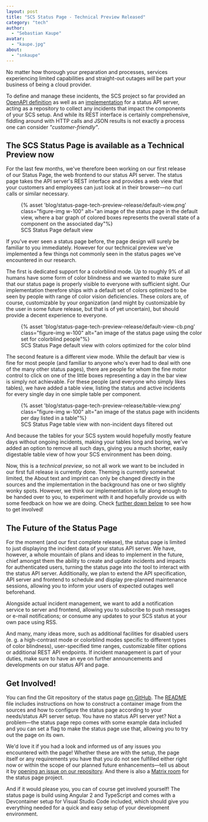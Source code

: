 ```yaml
---
layout: post
title: "SCS Status Page - Technical Preview Released"
category: "tech"
author:
  - "Sebastian Kaupe"
avatar:
  - "kaupe.jpg"
about:
  - "snkaupe"
---
```


No matter how thorough your preparation and processes, services experiencing limited capabilities and straight-out outages *will* be part your business of being a cloud provider.

To define and manage these incidents, the SCS project so far provided an [OpenAPI definition](https://github.com/SovereignCloudStack/status-page-openapi) as well as an [implementation](https://github.com/SovereignCloudStack/status-page-api) for a status API server, acting as a repository to collect any incidents that impact the components of your SCS setup. And while its REST interface is certainly comprehensive, fiddling around with HTTP calls and JSON results is not exactly a process one can consider *"customer-friendly"*.

## The SCS Status Page is available as a Technical Preview now

For the last few months, we've therefore been working on our first release of our Status Page, the web frontend to our status API server. The status page takes the API server's REST interface and provides a web view that your customers and employees can just look at in their browser—no curl calls or similar necessary.

<figure class="figure mx-auto d-block" style="width:100%; max-width: 986px;">
    {% asset 'blog/status-page-tech-preview-release/default-view.png' class="figure-img w-100" alt="an image of the status page in the default view, where a bar graph of colored boxes represents the overall state of a component on the associated day"%}
    <figcaption>SCS Status Page default view</figcaption>
</figure>

If you've ever seen a status page before, the page design will surely be familiar to you immediately. However for our technical preview we've implemented a few things not commonly seen in the status pages we've encountered in our research.

The first is dedicated support for a colorblind mode. Up to roughly 9% of all humans have some form of color blindness and we wanted to make sure that our status page is properly visible to everyone with sufficient sight. Our implementation therefore ships with a default set of colors optimized to be seen by people with range of color vision deficiencies. These colors are, of course, customizable by your organization (and might by customizable by the user in some future release, but that is of yet uncertain), but should provide a decent experience to everyone.

<figure class="figure mx-auto d-block" style="width:100%; max-width: 986px;">
    {% asset 'blog/status-page-tech-preview-release/default-view-cb.png' class="figure-img w-100" alt="an image of the status page using the color set for colorblind people"%}
    <figcaption>SCS Status Page default view with colors optimized for the color blind</figcaption>
</figure>

The second feature is a different view mode. While the default bar view is fine for most people (and familiar to anyone who's ever had to deal with one of the many other status pages), there are people for whom the fine motor control to click on one of the little boxes representing a day in the bar view is simply not achievable. For these people (and everyone who simply likes tables), we have added a table view, listing the status and active incidents for every single day in one simple table per component.

<figure class="figure mx-auto d-block" style="width:100%; max-width: 986px;">
    {% asset 'blog/status-page-tech-preview-release/table-view.png' class="figure-img w-100" alt="an image of the status page with incidents per day listed in a table"%}
    <figcaption>SCS Status Page table view with non-incident days filtered out</figcaption>
</figure>

And because the tables for your SCS system would hopefully mostly feature days without ongoing incidents, making your tables long and boring, we've added an option to remove all such days, giving you a much shorter, easily digestable table view of how your SCS environment has been doing.

Now, this is a *technical preview*, so not all work we want to be included in our first full release is currently done. Theming is currently somewhat limited, the About text and imprint can only be changed directly in the sources and the implementation in the background has one or two slightly wonky spots. However, we think our implementation is far along enough to be handed over to you, to experiment with it and hopefully provide us with some feedback on how we are doing. Check [further down below](#get-involved) to see how to get involved!

## The Future of the Status Page

For the moment (and our first complete release), the status page is limited to just displaying the incident data of your status API server. We have, however, a whole mountain of plans and ideas to implement in the future, chief amongst them the ability to create and update incidents and impacts for authenticated users, turning the status page into *the* tool to interact with the status API server. Additionally, we plan to extend the API specification, API server and frontend to schedule and display pre-planned maintenance sessions, allowing you to inform your users of expected outages well beforehand.

Alongside actual incident management, we want to add a notification service to server and frontend, allowing you to subscribe to push messages or e-mail notifications; or consume any updates to your SCS status at your own pace using RSS.

And many, many ideas more, such as additional facilities for disabled users (e. g. a high-contrast mode or colorblind modes specific to different types of color blindness), user-specified time ranges, customizable filter options or additional REST API endpoints. If incident management is part of your duties, make sure to have an eye on further announcements and developments on our status API and page.

## Get Involved!

You can find the Git repository of the status page [on GitHub](https://github.com/SovereignCloudStack/status-page-web). The [README](https://github.com/SovereignCloudStack/status-page-web/blob/main/README.md) file includes instructions on how to construct a container image from the sources and how to configure the status page according to your needs/status API server setup. You have no status API server yet? Not a problem—the status page repo comes with some example data included and you can set a flag to make the status page use that, allowing you to try out the page on its own.

We'd love it if you had a look and informed us of any issues you encountered with the page! Whether these are with the setup, the page itself or any requirements you have that you do not see fulfilled either right now or within the scope of our planned future enhancements—tell us about it by [opening an issue on our repository](https://github.com/SovereignCloudStack/status-page-web/issues/new). And there is also a [Matrix room](https://matrix.to/#/#scs-status-page-app:matrix.org) for the status page project.

And if it would please you, you can of course get involved yourself! The status page is build using Angular 2 and TypeScript and comes with a Devcontainer setup for Visual Studio Code included, which should give you everything needed for a quick and easy setup of your development environment.